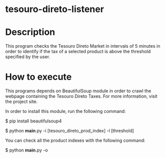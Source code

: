 # tesouro-direto-listener

Description
=============

This program checks the Tesouro Direto Market in intervals of 5 minutes in order to identify if the tax of a selected product is above the threshold specified by the user.

How to execute
=============

This programs depends on BeautifulSoup module in order to crawl the webpage containing the Tesouro Direto Taxes. For more information, visit the project site.

In order to install this module, run the following command:

$ pip install beautifulsoup4

$ python __main__.py -i [tesouro_direto_prod_index] -l [threshold]

You can check all the product indexes with the following command:

$ python __main__.py -o

